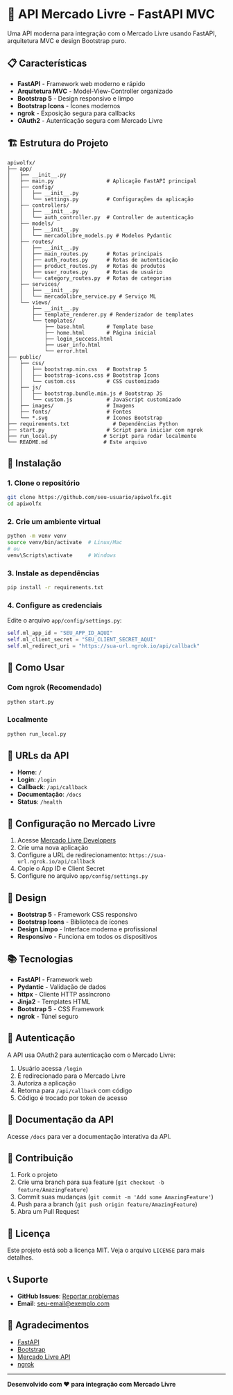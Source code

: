 # 🚀 API Mercado Livre - FastAPI MVC

Uma API moderna para integração com o Mercado Livre usando FastAPI, arquitetura MVC e design Bootstrap puro.

## 📋 Características

- **FastAPI** - Framework web moderno e rápido
- **Arquitetura MVC** - Model-View-Controller organizado
- **Bootstrap 5** - Design responsivo e limpo
- **Bootstrap Icons** - Ícones modernos
- **ngrok** - Exposição segura para callbacks
- **OAuth2** - Autenticação segura com Mercado Livre

## 🏗️ Estrutura do Projeto

```
apiwolfx/
├── app/
│   ├── __init__.py
│   ├── main.py                 # Aplicação FastAPI principal
│   ├── config/
│   │   ├── __init__.py
│   │   └── settings.py         # Configurações da aplicação
│   ├── controllers/
│   │   ├── __init__.py
│   │   └── auth_controller.py  # Controller de autenticação
│   ├── models/
│   │   ├── __init__.py
│   │   └── mercadolibre_models.py # Modelos Pydantic
│   ├── routes/
│   │   ├── __init__.py
│   │   ├── main_routes.py      # Rotas principais
│   │   ├── auth_routes.py      # Rotas de autenticação
│   │   ├── product_routes.py   # Rotas de produtos
│   │   ├── user_routes.py      # Rotas de usuário
│   │   └── category_routes.py  # Rotas de categorias
│   ├── services/
│   │   ├── __init__.py
│   │   └── mercadolibre_service.py # Serviço ML
│   └── views/
│       ├── __init__.py
│       ├── template_renderer.py # Renderizador de templates
│       └── templates/
│           ├── base.html       # Template base
│           ├── home.html       # Página inicial
│           ├── login_success.html
│           ├── user_info.html
│           └── error.html
├── public/
│   ├── css/
│   │   ├── bootstrap.min.css   # Bootstrap 5
│   │   ├── bootstrap-icons.css # Bootstrap Icons
│   │   └── custom.css          # CSS customizado
│   ├── js/
│   │   ├── bootstrap.bundle.min.js # Bootstrap JS
│   │   └── custom.js           # JavaScript customizado
│   ├── images/                 # Imagens
│   ├── fonts/                  # Fontes
│   └── *.svg                   # Ícones Bootstrap
├── requirements.txt              # Dependências Python
├── start.py                    # Script para iniciar com ngrok
├── run_local.py               # Script para rodar localmente
└── README.md                  # Este arquivo
```

## 🚀 Instalação

### 1. Clone o repositório
```bash
git clone https://github.com/seu-usuario/apiwolfx.git
cd apiwolfx
```

### 2. Crie um ambiente virtual
```bash
python -m venv venv
source venv/bin/activate  # Linux/Mac
# ou
venv\Scripts\activate     # Windows
```

### 3. Instale as dependências
```bash
pip install -r requirements.txt
```

### 4. Configure as credenciais
Edite o arquivo `app/config/settings.py`:
```python
self.ml_app_id = "SEU_APP_ID_AQUI"
self.ml_client_secret = "SEU_CLIENT_SECRET_AQUI"
self.ml_redirect_uri = "https://sua-url.ngrok.io/api/callback"
```

## 🎯 Como Usar

### Com ngrok (Recomendado)
```bash
python start.py
```

### Localmente
```bash
python run_local.py
```

## 📱 URLs da API

- **Home**: `/`
- **Login**: `/login`
- **Callback**: `/api/callback`
- **Documentação**: `/docs`
- **Status**: `/health`

## 🔧 Configuração no Mercado Livre

1. Acesse [Mercado Livre Developers](https://developers.mercadolibre.com/)
2. Crie uma nova aplicação
3. Configure a URL de redirecionamento: `https://sua-url.ngrok.io/api/callback`
4. Copie o App ID e Client Secret
5. Configure no arquivo `app/config/settings.py`

## 🎨 Design

- **Bootstrap 5** - Framework CSS responsivo
- **Bootstrap Icons** - Biblioteca de ícones
- **Design Limpo** - Interface moderna e profissional
- **Responsivo** - Funciona em todos os dispositivos

## 📚 Tecnologias

- **FastAPI** - Framework web
- **Pydantic** - Validação de dados
- **httpx** - Cliente HTTP assíncrono
- **Jinja2** - Templates HTML
- **Bootstrap 5** - CSS Framework
- **ngrok** - Túnel seguro

## 🔐 Autenticação

A API usa OAuth2 para autenticação com o Mercado Livre:

1. Usuário acessa `/login`
2. É redirecionado para o Mercado Livre
3. Autoriza a aplicação
4. Retorna para `/api/callback` com código
5. Código é trocado por token de acesso

## 📖 Documentação da API

Acesse `/docs` para ver a documentação interativa da API.

## 🤝 Contribuição

1. Fork o projeto
2. Crie uma branch para sua feature (`git checkout -b feature/AmazingFeature`)
3. Commit suas mudanças (`git commit -m 'Add some AmazingFeature'`)
4. Push para a branch (`git push origin feature/AmazingFeature`)
5. Abra um Pull Request

## 📄 Licença

Este projeto está sob a licença MIT. Veja o arquivo `LICENSE` para mais detalhes.

## 📞 Suporte

- **GitHub Issues**: [Reportar problemas](https://github.com/seu-usuario/apiwolfx/issues)
- **Email**: seu-email@exemplo.com

## 🙏 Agradecimentos

- [FastAPI](https://fastapi.tiangolo.com/)
- [Bootstrap](https://getbootstrap.com/)
- [Mercado Livre API](https://developers.mercadolibre.com/)
- [ngrok](https://ngrok.com/)

---

**Desenvolvido com ❤️ para integração com Mercado Livre**